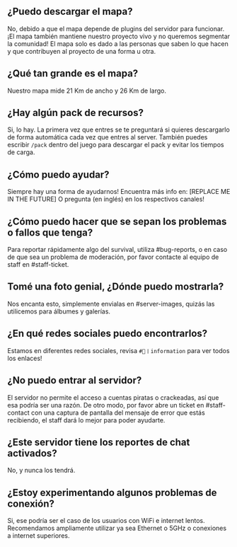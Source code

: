 ## **¿Puedo descargar el mapa?**
No, debido a que el mapa depende de plugins del servidor para funcionar. ¡El
mapa también mantiene nuestro proyecto vivo y no queremos segmentar la
comunidad! El mapa solo es dado a las personas que saben lo que hacen y que
contribuyen al proyecto de una forma u otra.

## **¿Qué tan grande es el mapa?**
Nuestro mapa mide 21 Km de ancho y 26 Km de largo.

## **¿Hay algún pack de recursos?**
Si, lo hay. La primera vez que entres se te preguntará si quieres descargarlo de
forma automática cada vez que entres al server. También puedes escribir `/pack`
dentro del juego para descargar el pack y evitar los tiempos de carga.

## **¿Cómo puedo ayudar?**
Siempre hay una forma de ayudarnos! Encuentra más info en: [REPLACE ME IN THE
FUTURE] O pregunta (en inglés) en los respectivos canales!

## **¿Cómo puedo hacer que se sepan los problemas o fallos que tenga?**
Para reportar rápidamente algo del survival, utiliza #bug-reports, o en caso de
que sea un problema de moderación, por favor contacte al equipo de staff en
#staff-ticket.

## **Tomé una foto genial, ¿Dónde puedo mostrarla?**
Nos encanta esto, simplemente envialas en #server-images, quizás las utilicemos
para álbumes y galerías.

## **¿En qué redes sociales puedo encontrarlos?**
Estamos en diferentes redes sociales, revisa `#📌〡information` para ver todos los
enlaces!

## **¿No puedo entrar al servidor?**
El servidor no permite el acceso a cuentas piratas o crackeadas, así que esa
podría ser una razón. De otro modo, por favor abre un ticket en #staff-contact
con una captura de pantalla del mensaje de error que estás recibiendo, el staff
dará lo mejor para poder ayudarte.

## **¿Este servidor tiene los reportes de chat activados?**
No, y nunca los tendrá.

## **¿Estoy experimentando algunos problemas de conexión?**
Si, ese podría ser el caso de los usuarios con WiFi e internet lentos.
Recomendamos ampliamente utilizar ya sea Ethernet o 5GHz o conexiones a internet
superiores.
